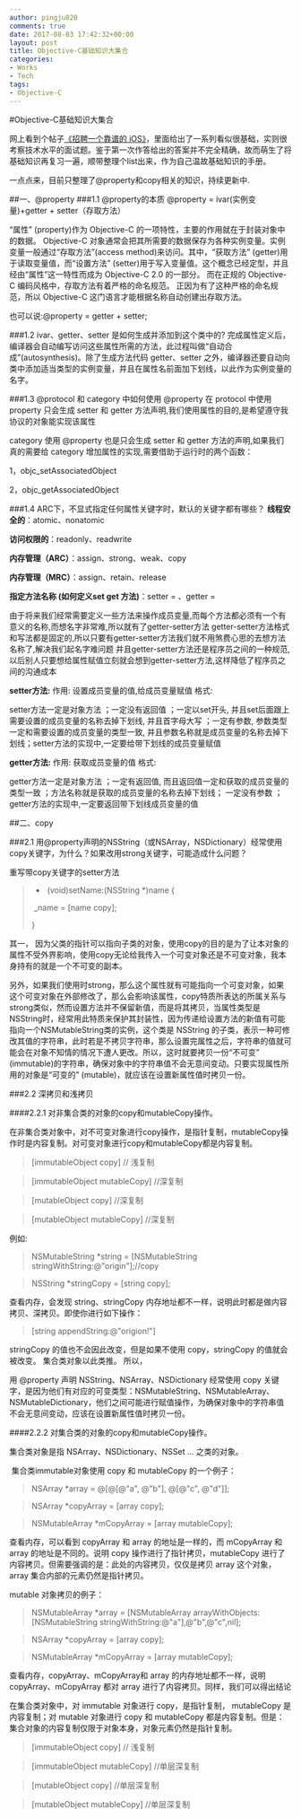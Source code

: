 ```yaml
---
author: pingju020
comments: true
date: 2017-08-03 17:42:32+00:00
layout: post
title: Objective-C基础知识大集合
categories:
- Works
- Tech
tags:
- Objective-C
---
```


#Objective-C基础知识大集合

网上看到个帖子[《招聘一个靠谱的 iOS》](http://blog.sunnyxx.com/2015/07/04/ios-interview/)，里面给出了一系列看似很基础，实则很考察技术水平的面试题。鉴于第一次作答给出的答案并不完全精确，故而萌生了将基础知识再复习一遍，顺带整理个list出来，作为自己温故基础知识的手册。

一点点来，目前只整理了@property和copy相关的知识，持续更新中.

##一、@property
###1.1 @property的本质
@property = ivar(实例变量)+getter + setter（存取方法）

“属性” (property)作为 Objective-C 的一项特性，主要的作用就在于封装对象中的数据。 Objective-C 对象通常会把其所需要的数据保存为各种实例变量。实例变量一般通过“存取方法”(access method)来访问。其中，“获取方法” (getter)用于读取变量值，而“设置方法” (setter)用于写入变量值。这个概念已经定型，并且经由“属性”这一特性而成为 Objective-C 2.0 的一部分。 而在正规的 Objective-C 编码风格中，存取方法有着严格的命名规范。 正因为有了这种严格的命名规范，所以 Objective-C 这门语言才能根据名称自动创建出存取方法。

也可以说:@property = getter + setter;

###1.2 ivar、getter、setter 是如何生成并添加到这个类中的?
完成属性定义后，编译器会自动编写访问这些属性所需的方法，此过程叫做“自动合成”(autosynthesis)。除了生成方法代码 getter、setter 之外，编译器还要自动向类中添加适当类型的实例变量，并且在属性名前面加下划线，以此作为实例变量的名字。

###1.3 @protocol 和 category 中如何使用 @property
在 protocol 中使用 property 只会生成 setter 和 getter 方法声明,我们使用属性的目的,是希望遵守我协议的对象能实现该属性

category 使用 @property 也是只会生成 setter 和 getter 方法的声明,如果我们真的需要给 category 增加属性的实现,需要借助于运行时的两个函数：

1，objc_setAssociatedObject

2，objc_getAssociatedObject

###1.4 ARC下，不显式指定任何属性关键字时，默认的关键字都有哪些？
 **线程安全的**：atomic、nonatomic
 
 **访问权限的**：readonly、readwrite
 
 **内存管理（ARC）**：assign、strong、weak、copy
 
 **内存管理（MRC）**：assign、retain、release
 
 **指定方法名称 (如何定义set get 方法)**：setter = 、getter =
 
 
 由于将来我们经常需要定义一些方法来操作成员变量,而每个方法都必须有一个有意义的名称,而想名字非常难,所以就有了getter-setter方法 getter-setter方法格式和写法都是固定的,所以只要有getter-setter方法我们就不用煞费心思的去想方法名称了,解决我们起名字难问题 并且getter-setter方法还是程序员之间的一种规范,以后别人只要想给属性赋值立刻就会想到getter-setter方法,这样降低了程序员之间的沟通成本

 **setter方法:** 作用: 设置成员变量的值,给成员变量赋值 格式:
 
 setter方法一定是对象方法 ；一定没有返回值 ；一定以set开头, 并且set后面跟上需要设置的成员变量的名称去掉下划线, 并且首字母大写 ；一定有参数, 参数类型一定和需要设置的成员变量的类型一致, 并且参数名称就是成员变量的名称去掉下划线；setter方法的实现中,一定要给带下划线的成员变量赋值 
 
 **getter方法:** 作用: 获取成员变量的值 格式:
 
 getter方法一定是对象方法 ；一定有返回值, 而且返回值一定和获取的成员变量的类型一致 ；方法名称就是获取的成员变量的名称去掉下划线； 一定没有参数 ；getter方法的实现中,一定要返回带下划线成员变量的值
 
##二、copy

###2.1 用@property声明的NSString（或NSArray，NSDictionary）经常使用copy关键字，为什么？如果改用strong关键字，可能造成什么问题？

重写带copy关键字的setter方法

>-  (void)setName:(NSString *)name {
>
>  _name = [name copy];
>
>}

其一， 因为父类的指针可以指向子类的对象，使用copy的目的是为了让本对象的属性不受外界影响，使用copy无论给我传入一个可变对象还是不可变对象，我本身持有的就是一个不可变的副本。

另外，如果我们使用时strong，那么这个属性就有可能指向一个可变对象，如果这个可变对象在外部修改了，那么会影响该属性，copy特质所表达的所属关系与strong类似，然而设置方法并不保留新值，而是将其拷贝，当属性类型是NSString时，经常用此特质来保护其封装性，因为传递给设置方法的新值有可能指向一个NSMutableString类的实例，这个类是 NSString 的子类，表示一种可修改其值的字符串，此时若是不拷贝字符串，那么设置完属性之后，字符串的值就可能会在对象不知情的情况下遭人更改。所以，这时就要拷贝一份“不可变” (immutable)的字符串，确保对象中的字符串值不会无意间变动。只要实现属性所用的对象是“可变的” (mutable)，就应该在设置新属性值时拷贝一份。

###2.2 深拷贝和浅拷贝

####2.2.1 对非集合类的对象的copy和mutableCopy操作。

在非集合类对象中，对不可变对象进行copy操作，是指针复制，mutableCopy操作时是内容复制。对可变对象进行copy和mutableCopy都是内容复制。

>[immutableObject copy] // 浅复制

>[immutableObject mutableCopy] //深复制

>[mutableObject copy] //深复制

>[mutableObject mutableCopy] //深复制

例如:

>NSMutableString *string = [NSMutableString stringWithString:@"origin"];//copy

>NSString *stringCopy = [string copy];

查看内存，会发现 string、stringCopy 内存地址都不一样，说明此时都是做内容拷贝、深拷贝。即使你进行如下操作：

>[string appendString:@"origion!"]

stringCopy 的值也不会因此改变，但是如果不使用 copy，stringCopy 的值就会被改变。 集合类对象以此类推。 所以，

用 @property 声明 NSString、NSArray、NSDictionary 经常使用 copy 关键字，是因为他们有对应的可变类型：NSMutableString、NSMutableArray、NSMutableDictionary，他们之间可能进行赋值操作，为确保对象中的字符串值不会无意间变动，应该在设置新属性值时拷贝一份。

####2.2.2 对集合类的对象的copy和mutableCopy操作。

集合类对象是指 NSArray、NSDictionary、NSSet ... 之类的对象。

 集合类immutable对象使用 copy 和 mutableCopy 的一个例子：

>NSArray *array = @[@[@"a", @"b"], @[@"c", @"d"]];

>NSArray *copyArray = [array copy];

>NSMutableArray *mCopyArray = [array mutableCopy];

查看内存，可以看到 copyArray 和 array 的地址是一样的，而 mCopyArray 和 array 的地址是不同的。说明 copy 操作进行了指针拷贝，mutableCopy 进行了内容拷贝。但需要强调的是：此处的内容拷贝，仅仅是拷贝 array 这个对象，array 集合内部的元素仍然是指针拷贝。

mutable 对象拷贝的例子：

>NSMutableArray *array = [NSMutableArray arrayWithObjects:[NSMutableString stringWithString:@"a"],@"b",@"c",nil];

>NSArray *copyArray = [array copy];

>NSMutableArray *mCopyArray = [array mutableCopy];

查看内存，copyArray、mCopyArray和 array 的内存地址都不一样，说明 copyArray、mCopyArray 都对 array 进行了内容拷贝。同样，我们可以得出结论

在集合类对象中，对 immutable 对象进行 copy，是指针复制， mutableCopy 是内容复制；对 mutable 对象进行 copy 和 mutableCopy 都是内容复制。但是：集合对象的内容复制仅限于对象本身，对象元素仍然是指针复制。 

>[immutableObject copy] // 浅复制

>[immutableObject mutableCopy] //单层深复制

>[mutableObject copy] //单层深复制

>[mutableObject mutableCopy] //单层深复制

